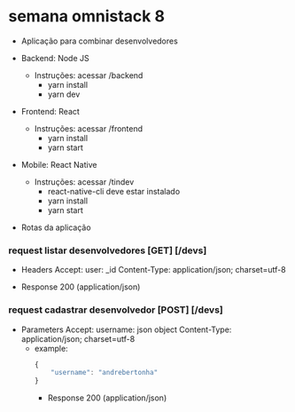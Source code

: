 # semana omnistack 8

- Aplicação para combinar desenvolvedores

- Backend: Node JS
  - Instruções: acessar /backend 
    - yarn install
    - yarn dev

- Frontend: React
  - Instruções: acessar /frontend
    - yarn install
    - yarn start

- Mobile: React Native
  - Instruções: acessar /tindev
    - react-native-cli deve estar instalado
    - yarn install
    - yarn start
    
- Rotas da aplicação 
  
### request listar desenvolvedores [GET]  [/devs]

+ Headers
    Accept: user: _id
    Content-Type: application/json; charset=utf-8

+ Response 200 (application/json)

### request cadastrar desenvolvedor [POST] [/devs]

+ Parameters 
    Accept: username: json object 
    Content-Type: application/json; charset=utf-8    
    + example:
      ```javascript
      {
          "username": "andrebertonha"
      }
      ```
      + Response 200 (application/json)
      
      


